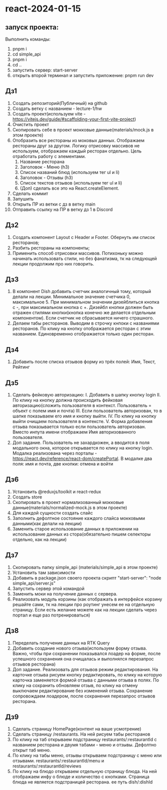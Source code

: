 # react-2024-01-15
## запуск проекта: 
Выполнить команды: 
1. pnpm i
2. cd simple_api 
3. pnpm i
4. cd ..
5. запустить сервер: start-server
6. открыть второй терминал и запустить приложение: pnpm run dev 
## Дз1

1. Создать репозиторий(Публичный) на github
2. Создать ветку с названием - lecture-1/hw
3. Создать проект(используем vite - https://vitejs.dev/guide/#scaffolding-your-first-vite-project)
4. Очистить проект
5. Скопировать себе в проект мокковые данные(materials/mock.js в этом проекте)
6. Отобразить все рестораны из моковых данных. Отображаем рестораны друг за другом. Логику отрисовку массивов не используем, отображаем каждый ресторан отдельно. Цель отработать работу с элементами.
   1. Название ресторана
   2. Заголовок - Меню (h3)
   3. Список названий блюд (используем тег ul и li)
   4. Заголовок - Отзывы (h3)
   5. Список текстов отзывов (используем тег ul и li)
   6. (Доп) сделать все это на React.createElement.
7. Сделать коммит
8. Запушить
9. Открыть ПР из ветки с дз в ветку main
10. Отправить ссылку на ПР в ветку дз 1 в Discord

## Дз2

1. Создать компонент Layout с Header и Footer. Обернуть им список ресторанов;
2. Разбить рестораны на компоненты;
3. Применить способ отрисовки массивов.
   Потихоньку можно начинать использовать стили, но без фанатизма, тк на следующей лекции продолжим про них говорить.

## Дз3

1. В компонент Dish добавить счетчик аналогичный тому, который делали на лекции. Минимальное значение счетчика 0, максимальное 5. При минимальном значении дизейблиться кнопка с -, при максимальном кнопка с +. Дизейбл кнопки должен быть отражен стилями кнопки(кнопка конечно же делается отдельным компонентом). Если счетчик не сбрасывается ничего страшного.
2. Делаем табы ресторанов. Выводим в строчку кнпоки с названиями ресторанов. По клику на кнопку отображается ресторан с этим названием. Единовременно отображается только один ресторан.

## Дз4

1. Добавить после списка отзывов форму из трёх полей: Имя, Текст, Рейтинг

## Дз5

1. Сделать фейковую авторизацию:
   I. Добавить в шапку кнопку login
   II. По клику на кнопку должна происходить фейковая авторизацию(сложить пользователя в контекст. Пользователь = объект с полем имя и почта)
   III. Если пользователь авторизован, то в шапке показываем его имя и кнопку выйти.
   IV. По клику на кнопку выйти очищаем пользователя в контексте.
   V. Форма добавления отзыва показывается только если пользователь авторизован. Вместо инпута имени отображаем Имя авторизованного пользователя.
2. Доп задание. Пользователь не захардкожен, а вводится в поля модального окна, которое открывается по клику на кнопку login. Модалка реализована через порталы - https://react.dev/reference/react-dom/createPortal. В модалке два поля: имя и почта, две кнопки: отмена и войти

## Дз6

1. Установить @reduxjs/toolkit и react-redux
2. Создать store
3. Скопировать в проект нормализованный мокковые данные(materials/normalized-mock.js в этом проекте)
4. Для каждой сущности создать слайс
5. Заполнить дефолтное состояние каждого слайса мокковыми данными(как делали на лекции)
6. Заменить старое использование данных в приложении на использование данных из стора(обязательно пишем селекторы отдельно, как на лекции)

## Дз7

1. Скопировать папку simple_api (materials/simple_api в этом проекте)
2. Установить там зависимости
3. Добавить в package.json своего проекта скрипт "start-server": "node simple_api/server.js"
4. Запустить сервер этой командой
5. Заменить моки на получение данных с сервера.
6. Реализовать модуль корзины (как отображать в интерфейсе корзину решайте сами, тк на лекции про роутинг унесем ее на отдельную страницу. Если есть желание можете как на лекции сделать через портал и еще раз потренироваться)

## Дз8

1. Переделать получение данных на RTK Query
2. Добавить создание нового отзыва(используем форму отзыва. Важно, чтобы при сохранении показывался лоадер на форме, после успешного сохранения она очищалась и выполнялся перезапрос отзывов ресторана)
3. Доп задание. Реализовать для отзывов режим редактирования. На карточке отзыва рисуем кнопку редактировать, по клику на которую карточка заменяется формой отзыва с данными отзыва в полях. По клику на сохранить обновляем отзыв, по клику на отмену выключаем редактирование без изменений отзыва. Сохранение сопровождаем лоадером, после сохранения перезапрос отзывов ресторана.

## Дз9

1. Сделать страницу HomePage(контент на ваше усмотрение)
2. Сделать страницу /restaurants. На ней рисуем табы ресторанов
3. По клику на таб открываем подстраницу restaurants/:restaurantId с названием ресторана и двумя табами - меню и отзывы. Дефолтно открыт таб меню.
4. По клику на табы меню, отзывы открываем подстраницу с меню или отзывами. restaurants/:restaurantId/menu и restaurants/:restaurantId/reviews
5. По клику на блюдо открываем отдельную страницу блюда. На ней отображаем инфу о блюде и количество с кнопками. Страница блюда не является подстраницей ресторана. ее путь dish/:dishId

